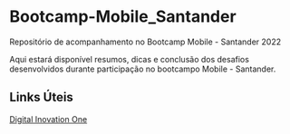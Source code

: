 # Bootcamp-Mobile_Santander
Repositório de acompanhamento no Bootcamp Mobile - Santander 2022

Aqui estará disponível resumos, dicas e conclusão dos desafios desenvolvidos durante participação no bootcampo Mobile - Santander.


## Links Úteis
[Digital Inovation One](dio.me)
